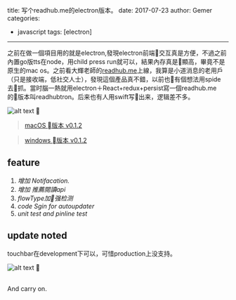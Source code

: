 title: 写个readhub.me的electron版本。
date: 2017-07-23
author: Gemer
categories:
- javascript
tags: [electron]

--------

之前在做一個項目用的就是electron,發現electron前端交互真是方便，不過之前內置go版tts在node，用child press run就可以，結果內存真是顯高，畢竟不是原生的mac os。之前看大輝老師的[readhub.me](http://readhub.me)上線，我算是小道消息的老用戶（只是接收端，低社交人士），發現這個產品真不錯，以前也有個想法用spide去抓。當时腦一熱就用electron＋React+redux+persist寫一個readhub.me的版本叫readhubtron。后来也有人用swift写出来，逻辑差不多。

![alt text](https://download.gemer.xyz/soucre/images/tfc/animation-600.gif "readhubtron")

>  [macOS 版本 v0.1.2](https://download.gemer.xyz/soucre/readhubtron/release/readhubtron-0.1.2.dmg)

>  [windows 版本 v0.1.2](https://download.gemer.xyz/soucre/readhubtron/release/win-unpacked.zip)

## feature

1. *增加 Notifacation.*
2. *增加 推薦閱讀api*
3. *flowType加强检测*
4. *code Sgin for autoupdater*
5. *unit test and pinline test*

## update noted

touchbar在development下可以，可惜production上没支持。

![alt text](https://download.gemer.xyz/soucre/images/blog/readhub_touchbar.jpg "readhubtron")

<br>
<br>

And carry on.







